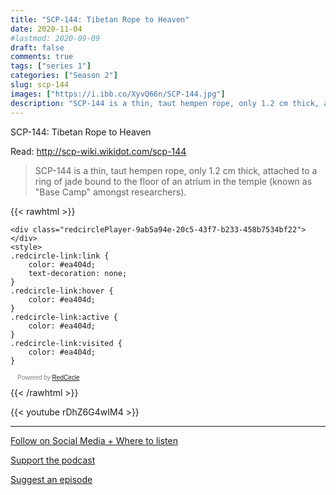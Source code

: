 ```yaml
---
title: "SCP-144: Tibetan Rope to Heaven"
date: 2020-11-04
#lastmod: 2020-09-09
draft: false
comments: true
tags: ["series 1"]
categories: ["Season 2"]
slug: scp-144
images: ["https://i.ibb.co/XyvQ66n/SCP-144.jpg"]
description: "SCP-144 is a thin, taut hempen rope, only 1.2 cm thick, attached to a ring of jade bound to the floor of an atrium in the temple (known as "Base Camp" amongst researchers)."
---
```


SCP-144: Tibetan Rope to Heaven

Read: http://scp-wiki.wikidot.com/scp-144

> SCP-144 is a thin, taut hempen rope, only 1.2 cm thick, attached to a ring of jade bound to the floor of an atrium in the temple (known as "Base Camp" amongst researchers).

{{< rawhtml >}}
<script async defer onload="redcircleIframe();" src="https://api.podcache.net/embedded-player/sh/63705181-2bd5-4fc1-a869-6f5b27226efa/ep/9ab5a94e-20c5-43f7-b233-458b7534bf22"></script>
    <div class="redcirclePlayer-9ab5a94e-20c5-43f7-b233-458b7534bf22"></div>
    <style>
    .redcircle-link:link {
        color: #ea404d;
        text-decoration: none;
    }
    .redcircle-link:hover {
        color: #ea404d;
    }
    .redcircle-link:active {
        color: #ea404d;
    }
    .redcircle-link:visited {
        color: #ea404d;
    }
</style>
<p style="margin-top:3px;margin-left:11px;font-family: sans-serif;font-size: 10px; color: gray;">Powered by <a class="redcircle-link" href="https://redcircle.com?utm_source=rc_embedded_player&utm_medium=web&utm_campaign=embedded_v1">RedCircle</a></p>
{{< /rawhtml >}}

{{< youtube rDhZ6G4wIM4 >}}

---

[Follow on Social Media + Where to listen](/links)

[Support the podcast](/support)

[Suggest an episode](/suggest)
